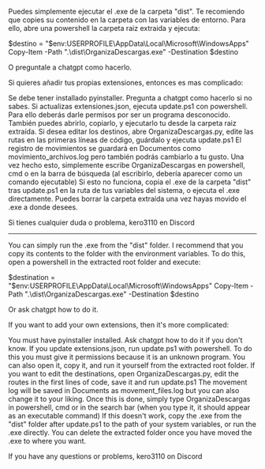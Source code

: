 Puedes simplemente ejecutar el .exe de la carpeta "dist". 
Te recomiendo que copies su contenido en la carpeta con las variables de entorno. 
Para ello, abre una powershell la carpeta raiz extraida y ejecuta:

$destino = "$env:USERPROFILE\AppData\Local\Microsoft\WindowsApps"
Copy-Item -Path ".\dist\OrganizaDescargas.exe" -Destination $destino

O preguntale a chatgpt como hacerlo.

Si quieres añadir tus propias extensiones, entonces es mas complicado:

Se debe tener installado pyinstaller. Pregunta a chatgpt como hacerlo si no sabes.
Si actualizas extensiones.json, ejecuta update.ps1 con powershell. 
	Para ello deberás darle permisos por ser un programa desconocido. 
	También puedes abrirlo, copiarlo, y ejecutarlo tu desde la carpeta raiz extraída.
Si desea editar los destinos, abre OrganizaDescargas.py, edite las rutas en las primeras líneas de código, guárdalo y ejecuta update.ps1
El registro de movimientos se guardará en Documentos como movimiento_archivos.log pero también podrás cambiarlo a tu gusto.
Una vez hecho esto, simplemente escribe OrganizaDescargas en powershell, cmd o en la barra de búsqueda (al escribirlo, debería aparecer como un comando ejecutable)
	Si esto no funciona, copia el .exe de la carpeta "dist" tras update.ps1 en la ruta de tus variables del sistema, o ejecuta el .exe directamente.
Puedes borrar la carpeta extraída una vez hayas movido el .exe a donde desees.

Si tienes cualquier duda o problema, kero3110 en Discord

------------------------------------------------------------------------------------------------------------------------------------------------------------------

You can simply run the .exe from the "dist" folder. 
I recommend that you copy its contents to the folder with the environment variables. 
To do this, open a powershell in the extracted root folder and execute:

$destination = "$env:USERPROFILE\AppData\Local\Microsoft\WindowsApps"
Copy-Item -Path ".\dist\OrganizaDescargas.exe" -Destination $destino

Or ask chatgpt how to do it.

If you want to add your own extensions, then it's more complicated:

You must have pyinstaller installed. Ask chatgpt how to do it if you don't know.
If you update extensions.json, run update.ps1 with powershell. 
	To do this you must give it permissions because it is an unknown program. 
	You can also open it, copy it, and run it yourself from the extracted root folder.
If you want to edit the destinations, open OrganizaDescargas.py, edit the routes in the first lines of code, save it and run update.ps1
The movement log will be saved in Documents as movement_files.log but you can also change it to your liking.
Once this is done, simply type OrganizaDescargas in powershell, cmd or in the search bar (when you type it, it should appear as an executable command)
	If this doesn't work, copy the .exe from the "dist" folder after update.ps1 to the path of your system variables, or run the .exe directly.
You can delete the extracted folder once you have moved the .exe to where you want.

If you have any questions or problems, kero3110 on Discord



